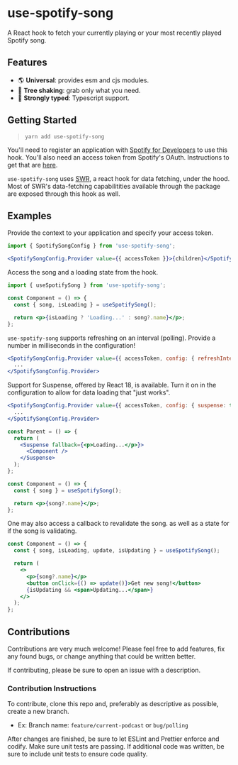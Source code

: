 # use-spotify-song

A React hook to fetch your currently playing or your most recently played Spotify song.

## Features

- 🌎 **Universal**: provides esm and cjs modules.
- 🌳 **Tree shaking**: grab only what you need.
- 💪 **Strongly typed**: Typescript support.

## Getting Started

> `yarn add use-spotify-song`

You'll need to register an application with [Spotify for Developers](https://developer.spotify.com/) to use this hook. You'll also need an access token from Spotify's OAuth. Instructions to get that are [here](https://developer.spotify.com/documentation/general/guides/authorization/).

`use-spotify-song` uses [SWR](https://swr.vercel.app/), a react hook for data fetching, under the hood. Most of SWR's data-fetching capabilitities available through the package are exposed through this hook as well.

## Examples

Provide the context to your application and specify your access token.

```jsx
import { SpotifySongConfig } from 'use-spotify-song';

<SpotifySongConfig.Provider value={{ accessToken }}>{children}</SpotifySongConfig.Provider>;
```

Access the song and a loading state from the hook.

```jsx
import { useSpotifySong } from 'use-spotify-song';

const Component = () => {
  const { song, isLoading } = useSpotifySong();

  return <p>{isLoading ? 'Loading...' : song?.name}</p>;
};
```

`use-spotify-song` supports refreshing on an interval (polling). Provide a number in milliseconds in the configuration!

```jsx
<SpotifySongConfig.Provider value={{ accessToken, config: { refreshInterval: 5000 } }}>
  ...
</SpotifySongConfig.Provider>
```

Support for Suspense, offered by React 18, is available. Turn it on in the configuration to allow for data loading that "just works".

```jsx
<SpotifySongConfig.Provider value={{ accessToken, config: { suspense: true } }}>
  ...
</SpotifySongConfig.Provider>
```

```jsx
const Parent = () => {
  return (
    <Suspense fallback={<p>Loading...</p>}>
      <Component />
    </Suspense>
  );
};

const Component = () => {
  const { song } = useSpotifySong();

  return <p>{song?.name}</p>;
};
```

One may also access a callback to revalidate the song. as well as a state for if the song is validating.

```jsx
const Component = () => {
  const { song, isLoading, update, isUpdating } = useSpotifySong();

  return (
    <>
      <p>{song?.name}</p>
      <button onClick={() => update()}>Get new song!</button>
      {isUpdating && <span>Updating...</span>}
    </>
  );
};
```

## Contributions

Contributions are very much welcome! Please feel free to add features, fix any found bugs, or change anything that could be written better.

If contributing, please be sure to open an issue with a description.

### Contribution Instructions

To contribute, clone this repo and, preferably as descriptive as possible, create a new branch.

- Ex: Branch name: `feature/current-podcast` or `bug/polling`

After changes are finished, be sure to let ESLint and Prettier enforce and codify. Make sure unit tests are passing. If additional code was written, be sure to include unit tests to ensure code quality.
